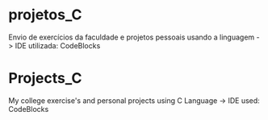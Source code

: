 # projetos_C 
Envio de exercícios da faculdade e projetos pessoais usando a linguagem 
  -> IDE utilizada: CodeBlocks
  
# Projects_C
My college exercise's and personal projects using C Language
  -> IDE used: CodeBlocks
